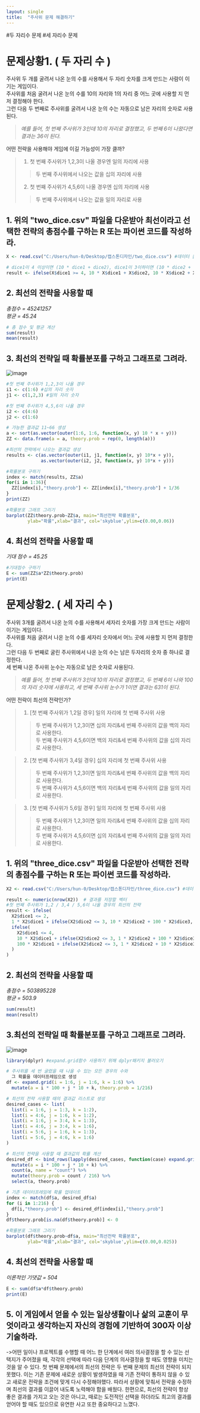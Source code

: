 ```yaml
---
layout: single
title:  "주사위 문제 해결하기"
---
```


#두 자리수 문제 #세 자리수 문제

# 문제상황1. ( 두 자리 수 )
주사위 두 개를 굴려서 나온 눈의 수를 사용해서 두 자리 숫자를 크게 만드는 사람이 이기는 게임이다.  
주사위를 처음 굴려서 나온 눈의 수를 10의 자리와 1의 자리 중 어느 곳에 사용할 지 먼저 결정해야 한다.  
그런 다음 두 번째로 주사위를 굴려서 나온 눈의 수는 자동으로 남은 자리의 숫자로 사용된다.
 
 > *예를 들어, 첫 번째 주사위가 3인데 10의 자리로 결정했고, 두 번째 6이 나왔다면 결과는 36이 된다.*

어떤 전략을 사용해야 게임에 이길 가능성이 가장 클까?  
> 1) 첫 번째 주사위가 1,2,3이 나올 경우엔 일의 자리에 사용
>> 두 번째 주사위에서 나오는 값을 십의 자리에 사용  
> 2) 첫 번째 주사위가 4,5,6이 나올 경우엔 십의 자리에 사용
>> 두 번째 주사위에서 나오는 값을 일의 자리로 사용


## 1. 위의 "two_dice.csv" 파일을 다운받아 최선이라고 선택한 전략의 총점수를 구하는 R 또는 파이썬 코드를 작성하라.

```r
X <- read.csv("C:/Users/hun-0/Desktop/캡스톤디자인/two_dice.csv") #데이터 불러오기

# dice1이 4 이상이면 (10 * dice1 + dice2), dice1이 3이하이면 (10 * dice2 + dice1)
result <- ifelse(X$dice1 >= 4, 10 * X$dice1 + X$dice2, 10 * X$dice2 + X$dice1)
```

## 2. 최선의 전략을 사용할 때  
*총점수 = 45241257*  
*평균 = 45.24*  

```r
# 총 점수 및 평균 계산
sum(result)
mean(result)
```

## 3. 최선의 전략일 때 확률분포를 구하고 그래프로 그려라.
   ![image](https://github.com/user-attachments/assets/3d20e5d5-8bf5-4464-9e26-861eaa5450f9)

```r
#첫 번째 주사위가 1,2,3이 나올 경우
i1 <- c(1:6) #십의 자리 숫자
j1 <- c(1,2,3) #일의 자리 숫자

#첫 번째 주사위가 4,5,6이 나올 경우
i2 <- c(4:6)
j2 <- c(1:6) 

# 가능한 결과값 11~66 생성
a <- sort(as.vector(outer(1:6, 1:6, function(x, y) 10 * x + y)))
ZZ <- data.frame(a = a, theory.prob = rep(0, length(a)))

#최선의 전략에서 나오는 결과값 생성
results <- c(as.vector(outer(i1, j1, function(x, y) 10*x + y)),
             as.vector(outer(i2, j2, function(x, y) 10*x + y)))

#확률분포 구하기
index <- match(results, ZZ$a)
for(i in 1:36){
  ZZ[index[i],"theory.prob"] <- ZZ[index[i],"theory.prob"] + 1/36
}
print(ZZ)

#확률분포 그래프 그리기
barplot(ZZ$theory.prob~ZZ$a, main="최선전략 확률분포", 
        ylab="확률",xlab="결과", col='skyblue',ylim=c(0.00,0.06))
```

## 4. 최선의 전략을 사용할 때  
*기대 점수 = 45.25*
```r
#기대점수 구하기
E <- sum(ZZ$a*ZZ$theory.prob)
print(E)
```

# 문제상황2. ( 세 자리 수 )
주사위 3개를 굴려서 나온 눈의 수를 사용해서 세자리 숫자를 가장 크게 만드는 사람이 이기는 게임이다.  
주사위를 처음 굴려서 나온 눈의 수를 세자리 숫자에서 어느 곳에 사용할 지 먼저 결정한다.  
그런 다음 두 번째로 굴린 주사위에서 나온 눈의 수는 남은 두자리의 숫자 중 하나로 결정한다.  
세 번째 나온 주사위 눈수는 자동으로 남은 숫자로 사용된다.

> *예를 들어, 첫 번째 주사위가 3인데 10의 자리로 결정했고, 두 번째 6이 나와 100의 자리 숫자에 사용하고, 세 번째 주사위 눈수가 1이면 결과는 631이 된다.*

어떤 전략이 최선의 전략인가?  
> 1) [첫 번째 주사위가 1,2일 경우] 일의 자리에 첫 번째 주사위 사용
>> 두 번째 주사위가 1,2,3이면 십의 자리&세 번째 주사위의 값을 백의 자리로 사용한다.  
>> 두 번째 주사위가 4,5,6이면 백의 자리&세 번째 주사위의 값을 십의 자리로 사용한다.

> 2) [첫 번째 주사위가 3,4일 경우] 십의 자리에 첫 번째 주사위 사용
>> 두 번째 주사위가 1,2,3이면 일의 자리&세 번째 주사위의 값을 백의 자리로 사용한다.    
>> 두 번째 주사위가 4,5,6이면 백의 자리&세 번째 주사위의 값을 일의 자리로 사용한다.

> 3) [첫 번째 주사위가 5,6일 경우] 일의 자리에 첫 번째 주사위 사용
>> 두 번째 주사위가 1,2,3이면 일의 자리&세 번째 주사위의 값을 십의 자리로 사용한다.   
>> 두 번째 주사위가 4,5,6이면 십의 자리&세 번째 주사위의 값을 일의 자리로 사용한다.

## 1. 위의 "three_dice.csv" 파일을 다운받아 선택한 전략의 총점수를 구하는 R 또는 파이썬 코드를 작성하라.  
```r
X2 <- read.csv("C:/Users/hun-0/Desktop/캡스톤디자인/three_dice.csv") #데이터 불러오기

result <- numeric(nrow(X2))  # 결과를 저장할 벡터
#첫 번째 주사위가 1,2 / 3,4 / 5,6이 나올 경우의 최선의 전략
result <- ifelse(
  X2$dice1 <= 2,
  1 * X2$dice1 + ifelse(X2$dice2 <= 3, 10 * X2$dice2 + 100 * X2$dice3, 100 * X2$dice2 + 10 * X2$dice3),
  ifelse(
    X2$dice1 <= 4, 
    10 * X2$dice1 + ifelse(X2$dice2 <= 3, 1 * X2$dice2 + 100 * X2$dice3, 100 * X2$dice2 + 1 * X2$dice3),
    100 * X2$dice1 + ifelse(X2$dice2 <= 3, 1 * X2$dice2 + 10 * X2$dice3, 10 * X2$dice2 + 1 * X2$dice3)
  )
)
```
## 2. 최선의 전략을 사용할 때  
   *총점수 = 503895228*  
   *평균 = 503.9*
```r
sum(result)
mean(result)
```

## 3.최선의 전략일 때 확률분포를 구하고 그래프로 그려라.
![image](https://github.com/user-attachments/assets/35a28b38-f015-4b4a-8543-c4908a415b08)

```r
library(dplyr) #expand.grid함수 사용하기 위해 dplyr패키지 불러오기

# 주사위를 세 번 굴렸을 때 나올 수 있는 모든 경우의 수와
  그 확률을 데이터프레임으로 생성
df <- expand.grid(i = 1:6, j = 1:6, k = 1:6) %>%
  mutate(a = i * 100 + j * 10 + k, theory.prob = 1/216)

# 최선의 전략 사용할 때의 결과값 리스트로 생성
desired_cases <- list(
  list(i = 1:6, j = 1:3, k = 1:2),
  list(i = 4:6, j = 1:6, k = 1:2),
  list(i = 1:6, j = 3:4, k = 1:3),
  list(i = 4:6, j = 3:4, k = 1:6),
  list(i = 5:6, j = 1:6, k = 1:3),
  list(i = 5:6, j = 4:6, k = 1:6)
)

# 최선의 전략을 사용할 때 결과값의 확률 계산
desired_df <- bind_rows(lapply(desired_cases, function(case) expand.grid(case))) %>%
  mutate(a = i * 100 + j * 10 + k) %>%
  count(a, name = "count") %>%
  mutate(theory.prob = count / 216) %>%
  select(a, theory.prob)

# 기존 데이터프레임에 확률 업데이트
index <- match(df$a, desired_df$a)
for (i in 1:216) {
  df[i,"theory.prob"] <- desired_df[index[i],"theory.prob"]
}
df$theory.prob[is.na(df$theory.prob)] <- 0

#확률분포 그래프 그리기
barplot(df$theory.prob~df$a, main="최선전략 확률분포", 
        ylab="확률",xlab="결과", col='skyblue',ylim=c(0.00,0.025))
```

## 4. 최선의 전략을 사용할 때  
   *이론적인 기댓값 = 504*
```r
E <- sum(df$a*df$theory.prob)
print(E)
```

## 5. 이 게임에서 얻을 수 있는 일상생활이나 삶의 교훈이 무엇이라고 생각하는지 자신의 경험에 기반하여 300자 이상 기술하라.
  ->어떤 일이나 프로젝트를 수행할 때 어느 한 단계에서 여러 의사결정을 할 수 있는 선택지가 주어졌을 때,
   각각의 선택에 따라 다음 단계의 의사결정을 할 때도 영향을 미치는 것을 알 수 있다. 첫 번째 문제에서의
   최선의 전략은 두 번째 문제의 최선의 전략이 되지 못했다. 이는 기존 문제에 새로운 상황이 발생하였을 때
   기존 전략이 통하지 않을 수 있고 새로운 전략을 조건에 맞게 다시 수정해야했다. 따라서 상황에 맞춰서 전략을
   수정하며 최선의 결과를 이끌어 내도록 노력해야 함을 배웠다. 한편으로, 최선의 전략이 항상 좋은 결과를
   가지고 오는 것은 아니고, 때로는 도전적인 선택을 하더라도 최고의 결과를 얻어야 할 때도 있으므로 유연한 사고 또한 중요하다고 느꼈다.

